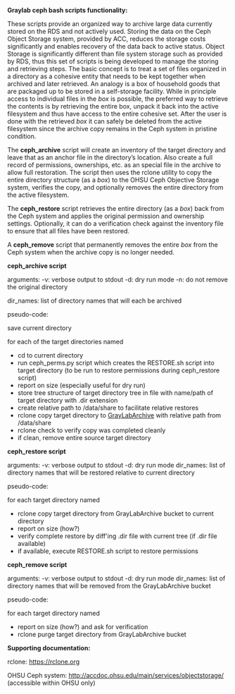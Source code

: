 **Graylab ceph bash scripts functionality:**

These scripts provide an organized way to archive large data currently stored on the RDS and not actively used. Storing the data on the Ceph Object Storage system, provided by ACC, reduces the storage costs significantly and enables recovery of the data back to active status. Object Storage is significantly different than file system storage such as provided by RDS, thus this set of scripts is being developed to manage the storing and retrieving steps. The basic concept is to treat a set of files organized in a directory as a cohesive entity that needs to be kept together when archived and later retrieved. An analogy is a box of household goods that are packaged up to be stored in a self-storage facility. While in principle access to individual files in the *box* is possible, the preferred way to retrieve the contents is by retrieving the entire box, unpack it back into the active filesystem and thus have access to the entire cohesive set. After the user is done with the retrieved *box* it can safely be deleted from the active filesystem since the archive copy remains in the Ceph system in pristine condition.

The **ceph_archive** script will create an inventory of the target directory and leave that as an anchor file in the directory’s location. Also create a full record of permissions, ownerships, etc. as an special file in the archive to allow full restoration. The script then uses the rclone utility to copy the entire directory structure (as a *box*) to the OHSU Ceph Objective Storage system, verifies the copy, and optionally removes the entire directory from the active filesystem.

The **ceph_restore** script retrieves the entire directory (as a *box*) back from the Ceph system and applies the original permission and ownership settings. Optionally, it can do a verification check against the inventory file to ensure that all files have been restored.

A **ceph_remove** script that permanently removes the entire *box* from the Ceph system when the archive copy is no longer needed.

**ceph_archive script**

arguments:
-v: verbose output to stdout
-d: dry run mode
-n: do not remove the original directory

dir_names: list of directory names that will each be archived

pseudo-code:

save current directory

for each of the target directories named

- cd to current directory
- run ceph\_perms.py script which creates the RESTORE.sh script into target directory (to be run to restore permissions during ceph\_restore script)
- report on size (especially useful for dry run)
- store tree structure of target directory tree in file with name/path of target directory with .dir extension
- create relative path to /data/share to facilitate relative restores
- rclone copy target directory to [GrayLabArchive](s3://GrayLabArchive) with relative path from /data/share
- rclone check to verify copy was completed cleanly
- if clean, remove entire source target directory


**ceph_restore script**

arguments:
-v: verbose output to stdout
-d: dry run mode
dir\_names: list of directory names that will be restored relative to current directory

pseudo-code:

for each target directory named
- rclone copy target directory from GrayLabArchive bucket to current directory
- report on size (how?)
- verify complete restore by diff'ing .dir file with current tree (if .dir file available)
- if available, execute RESTORE.sh script to restore permissions


**ceph\_remove script**

arguments:
-v: verbose output to stdout
-d: dry run mode
dir_names: list of directory names that will be removed from the GrayLabArchive bucket

pseudo-code:

for each target directory named
- report on size (how?) and ask for verification
- rclone purge target directory from GrayLabArchive bucket


**Supporting documentation:**

rclone: <https://rclone.org>

OHSU Ceph system: <http://accdoc.ohsu.edu/main/services/objectstorage/>  (accessible within OHSU only)

